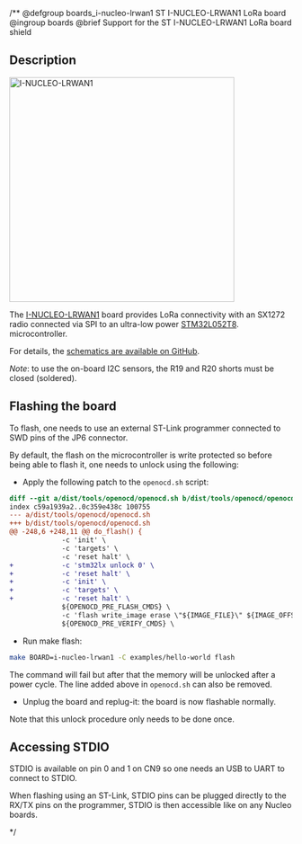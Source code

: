 /**
@defgroup    boards_i-nucleo-lrwan1 ST I-NUCLEO-LRWAN1 LoRa board
@ingroup     boards
@brief       Support for the ST I-NUCLEO-LRWAN1 LoRa board shield

## Description

<img src="https://www.st.com/content/ccc/fragment/product_related/rpn_information/board_photo/group0/d0/d8/be/59/bb/0f/42/d9/i-nucleo-lrwan1.jpg/files/i-nucleo-lrwan1.jpg/_jcr_content/translations/en.i-nucleo-lrwan1.jpg"
     alt="I-NUCLEO-LRWAN1" style="width:400px;"/>

The [I-NUCLEO-LRWAN1](https://www.st.com/en/evaluation-tools/i-nucleo-lrwan1.html)
board provides LoRa connectivity with an SX1272 radio connected via SPI
to an ultra-low power
[STM32L052T8](https://www.st.com/en/microcontrollers-microprocessors/stm32l052t8.html).
microcontroller.

For details, the
[schematics are available on GitHub](https://github.com/USIWP1Module/USI_I-NUCLEO-LRWAN1/blob/master/Schematics/USI%20LoRa%20Arduino%20shield_SCH_20161115-1.pdf).

_Note_: to use the on-board I2C sensors, the R19 and R20 shorts must be closed
(soldered).

## Flashing the board

To flash, one needs to use an external ST-Link programmer connected to SWD pins
of the JP6 connector.

By default, the flash on the microcontroller is write protected so before being
able to flash it, one needs to unlock using the following:
- Apply the following patch to the `openocd.sh` script:
```diff
diff --git a/dist/tools/openocd/openocd.sh b/dist/tools/openocd/openocd.sh
index c59a1939a2..0c359e438c 100755
--- a/dist/tools/openocd/openocd.sh
+++ b/dist/tools/openocd/openocd.sh
@@ -248,6 +248,11 @@ do_flash() {
             -c 'init' \
             -c 'targets' \
             -c 'reset halt' \
+            -c 'stm32lx unlock 0' \
+            -c 'reset halt' \
+            -c 'init' \
+            -c 'targets' \
+            -c 'reset halt' \
             ${OPENOCD_PRE_FLASH_CMDS} \
             -c 'flash write_image erase \"${IMAGE_FILE}\" ${IMAGE_OFFSET} ${IMAGE_TYPE}' \
             ${OPENOCD_PRE_VERIFY_CMDS} \
```
- Run make flash:
```sh
make BOARD=i-nucleo-lrwan1 -C examples/hello-world flash
```
  The command will fail but after that the memory will be unlocked after a
  power cycle. The line added above in `openocd.sh` can also be removed.
- Unplug the board and replug-it: the board is now flashable normally.

Note that this unlock procedure only needs to be done once.

## Accessing STDIO

STDIO is available on pin 0 and 1 on CN9 so one needs an USB to UART to connect
to STDIO.

When flashing using an ST-Link, STDIO pins can be plugged directly to the RX/TX
pins on the programmer, STDIO is then accessible like on any Nucleo boards.

 */
